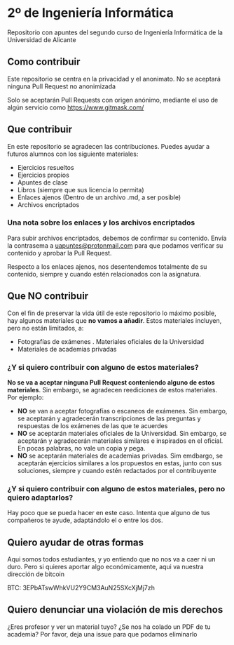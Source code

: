 # 2º de Ingeniería Informática
Repositorio con apuntes del segundo curso de Ingeniería Informática de la Universidad de Alicante

## Como contribuir
Este repositorio se centra en la privacidad y el anonimato. No se aceptará ninguna Pull Request no anonimizada

Solo se aceptarán Pull Requests con origen anónimo, mediante el uso de algún servicio como https://www.gitmask.com/

## Que contribuir
En este repositorio se agradecen las contribuciones. Puedes ayudar a futuros alumnos con los siguiente materiales:
- Ejercicios resueltos
- Ejercicios propios
- Apuntes de clase
- Libros (siempre que sus licencia lo permita)
- Enlaces ajenos (Dentro de un archivo .md, a ser posible)
- Archivos encriptados

### Una nota sobre los enlaces y los archivos encriptados
Para subir archivos encriptados, debemos de confirmar su contenido. Envía la contrasema a uapuntes@protonmail.com para que podamos verificar su contenido y aprobar la Pull Request.

Respecto a los enlaces ajenos, nos desentendemos totalmente de su contenido, siempre y cuando estén relacionados con la asignatura.

## Que NO contribuir
Con el fin de preservar la vida útil de este repositorio lo máximo posible, hay algunos materiales que **no vamos a añadir**. Estos materiales incluyen, pero no están limitados, a:

- Fotografías de exámenes
. Materiales oficiales de la Universidad
- Materiales de academias privadas

### ¿Y si quiero contribuir con alguno de estos materiales?
**No se va a aceptar ninguna Pull Request conteniendo alguno de estos materiales**. Sin embargo, se agradecen reediciones de estos materiales. Por ejemplo:
- **NO** se van a aceptar fotografías o escaneos de exámenes. Sin embargo, se aceptarán y agradecerán transcripciones de las preguntas y respuestas de los exámenes de las que te acuerdes
- **NO** se aceptarán materiales oficiales de la Universidad. Sin embargo, se aceptarán y agradecerán materiales similares e inspirados en el oficial. En pocas palabras, no vale un copia y pega.
- **NO** se aceptarán materiales de academias privadas. Sim emdbargo, se aceptarán ejercicios similares a los propuestos en estas, junto con sus soluciones, siempre y cuando estén redactados por el contribuyente

### ¿Y si quiero contribuir con alguno de estos materiales, pero no quiero adaptarlos?
Hay poco que se pueda hacer en este caso. Intenta que alguno de tus compañeros te ayude, adaptándolo el o entre los dos.

## Quiero ayudar de otras formas
Aqui somos todos estudiantes, y yo entiendo que no nos va a caer ni un duro. Pero si quieres aportar algo económicamente, aqui va nuestra dirección de bitcoin

BTC: 3EPbATswWhkVU2Y9CM3AuN25SXcXjMj7zh

## Quiero denunciar una violación de mis derechos
¿Eres profesor y ver un material tuyo? ¿Se nos ha colado un PDF de tu academia? Por favor, deja una issue para que podamos eliminarlo
